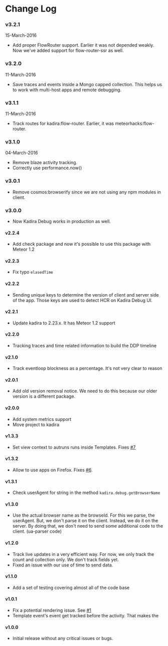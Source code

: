 # Change Log

### v3.2.1
15-March-2016

* Add proper FlowRouter support. Earlier it was not depended weakly. Now we've added support for flow-router-ssr as well.

### v3.2.0
11-March-2016

* Save traces and events inside a Mongo capped collection. This helps us to work with multi-host apps and remote debugging.

### v3.1.1
11-March-2016

* Track routes for kadira:flow-router. Earlier, it was meteorhacks:flow-router.

### v3.1.0
04-March-2016

* Remove blaze activity tracking.
* Correctly use performance.now()

### v3.0.1
* Remove cosmos:browserify since we are not using any npm modules in client.

### v3.0.0
* Now Kadira Debug works in production as well.

#### v2.2.4
* Add check package and now it's possible to use this package with Meteor 1.2

#### v2.2.3
* Fix typo `elasedTime`

#### v2.2.2
* Sending unique keys to determine the version of client and server side of the app. Those keys are used to detect HCR on Kadira Debug UI.

#### v2.2.1
* Update kadira to 2.23.x. It has Meteor 1.2 support

#### v2.2.0
* Tracking traces and time related information to build the DDP timeline

#### v2.1.0
* Track eventloop blockness as a percentage. It's not very clear to reason

#### v2.0.1
* Add old version removal notice. We need to do this because our older version is a different package.

#### v2.0.0
* Add system metrics support
* Move project to kadira

#### v1.3.3
* Set view context to autruns runs inside Templates. Fixes [#7](https://github.com/meteorhacks/kadira-debug/issues/6)

#### v1.3.2

* Allow to use apps on Firefox. Fixes [#6](https://github.com/meteorhacks/kadira-debug/issues/6).

#### v1.3.1

* Check userAgent for string in the method `kadira.debug.getBrowserName`

#### v1.3.0
* Use the actual browser name as the browseId. For this we parse, the userAgent. But, we don't parse it on the client. Instead, we do it on the server. By doing that, we don't need to send some additional code to the client. (ua-parser code)

#### v1.2.0
* Track live updates in a very efficient way. For now, we only track the count and collection only. We don't track fields yet.
* Fixed an issue with our use of time to send data.

#### v1.1.0
* Add a set of testing covering almost all of the code base

#### v1.0.1

* Fix a potential rendering issue. See [#1](https://github.com/meteorhacks/kadira-debug/issues/1)
* Template event's event get tracked before the activity. That makes the

#### v1.0.0

* Initial release without any critical issues or bugs.
